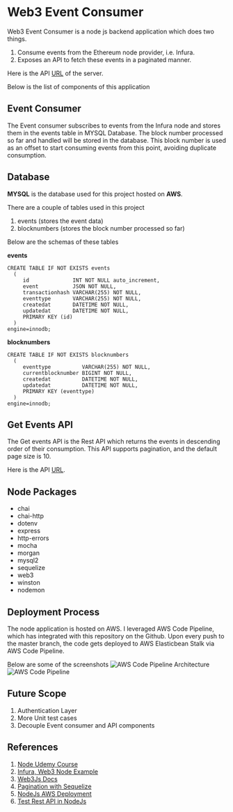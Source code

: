 # Web3 Event Consumer


Web3 Event Consumer is a node js backend application which does two things.

 1. Consume events from the Ethereum node provider, i.e. Infura.
 2. Exposes an API to fetch these events in a paginated manner.

Here is the API [URL](http://web3eventconsumer-env.eba-ccsbb3xk.eu-west-3.elasticbeanstalk.com/v1/events) of the server.

Below is the list of components of this application

## Event Consumer

The Event consumer subscribes to events from the Infura node and stores them in the events table in MYSQL Database. 
The block number processed so far and handled will be stored in the database. This block number is used as an offset to start consuming events from this point, avoiding duplicate consumption.

## Database


**MYSQL** is the database used for this project hosted on **AWS**.

There are a couple of tables used in this project
1. events (stores the event data)
2. blocknumbers   (stores the block number processed so far)

Below are the schemas of these tables

**events**

    CREATE TABLE IF NOT EXISTS events
      (
         id              INT NOT NULL auto_increment,
         event           JSON NOT NULL,
         transactionhash VARCHAR(255) NOT NULL,
         eventtype       VARCHAR(255) NOT NULL,
         createdat       DATETIME NOT NULL,
         updatedat       DATETIME NOT NULL,
         PRIMARY KEY (id)
      )
    engine=innodb; 

**blocknumbers**

    CREATE TABLE IF NOT EXISTS blocknumbers
      (
         eventtype          VARCHAR(255) NOT NULL,
         currentblocknumber BIGINT NOT NULL,
         createdat          DATETIME NOT NULL,
         updatedat          DATETIME NOT NULL,
         PRIMARY KEY (eventtype)
      )
    engine=innodb; 

## Get Events API

The Get events API is the Rest API which returns the events in descending order of their consumption. This API supports pagination, and the default page size is 10.

Here is the API [URL](http://web3eventconsumer-env.eba-ccsbb3xk.eu-west-3.elasticbeanstalk.com/v1/events?page=1&size=10).

## Node Packages


 - chai
 - chai-http
 - dotenv
 - express 
 - http-errors 
 - mocha 
 - morgan 
 - mysql2 
 - sequelize 
 - web3 
 - winston
 - nodemon

## Deployment Process

The node application is hosted on AWS. I leveraged AWS Code Pipeline, which has integrated with this repository on the Github. Upon every push to the master branch, the code gets deployed to AWS Elasticbean Stalk via AWS Code Pipeline.

Below are some of the screenshots
![AWS Code Pipeline Architecture](https://www.linkpicture.com/q/Screenshot-2022-04-25-at-12.20.40-PM.png)
![AWS Code Pipeline](https://www.linkpicture.com/q/Screenshot-2022-04-25-at-12.24.02-PM.png)


## Future Scope

1. Authentication Layer
2. More Unit test cases
3. Decouple Event consumer and API components

## References

 1. [Node Udemy Course](https://www.udemy.com/course/nodejs-getting-started/)
 2. [Infura, Web3 Node Example](https://codeforgeek.com/configure-infura-with-web3-and-node-js/)
 3. [Web3Js Docs](https://web3js.readthedocs.io/en/v1.7.3/web3-eth-contract.html#events-allevents)
 4. [Pagination with Sequelize](https://www.youtube.com/watch?v=QoI_F_Fj8Lo&ab_channel=ProgrammingwithBasar)
 5. [NodeJs AWS Deployment](https://www.youtube.com/watch?v=b0g-FJ5Zbb8&ab_channel=CalebCurry)
 6. [Test Rest API in NodeJs](Test%20Rest%20API%20in%20NodeJs)
